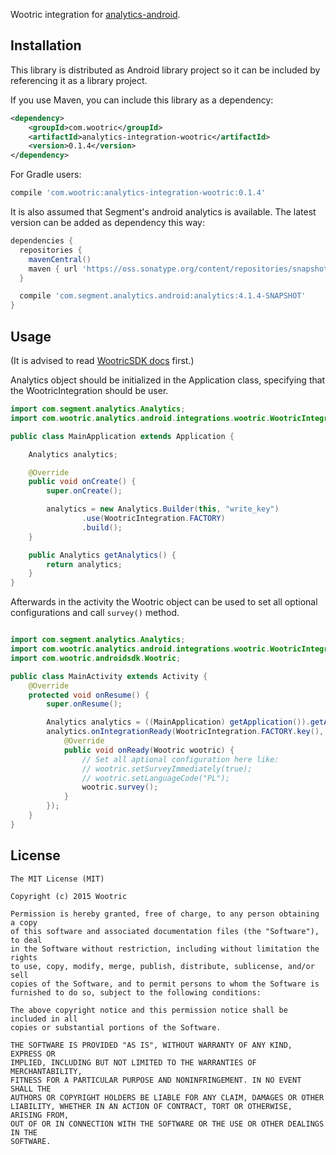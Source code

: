 Wootric integration for [analytics-android](https://github.com/segmentio/analytics-android).

## Installation
This library is distributed as Android library project so it can be included by referencing it as a library project.

If you use Maven, you can include this library as a dependency:

```xml
<dependency>
    <groupId>com.wootric</groupId>
    <artifactId>analytics-integration-wootric</artifactId>
    <version>0.1.4</version>
</dependency>
```

For Gradle users:

```groovy
compile 'com.wootric:analytics-integration-wootric:0.1.4'
```

It is also assumed that Segment's android analytics is available. The latest version can be added as dependency this way:

```groovy
dependencies {
  repositories {
    mavenCentral()
    maven { url 'https://oss.sonatype.org/content/repositories/snapshots/' }
  }

  compile 'com.segment.analytics.android:analytics:4.1.4-SNAPSHOT'
}
```

## Usage

(It is advised to read [WootricSDK docs](https://github.com/Wootric/WootricSDK-Android) first.)

Analytics object should be initialized in the Application class, specifying that the WootricIntegration should be user.

```java
import com.segment.analytics.Analytics;
import com.wootric.analytics.android.integrations.wootric.WootricIntegration;

public class MainApplication extends Application {

    Analytics analytics;

    @Override
    public void onCreate() {
        super.onCreate();

        analytics = new Analytics.Builder(this, "write_key")
                .use(WootricIntegration.FACTORY)
                .build();
    }

    public Analytics getAnalytics() {
        return analytics;
    }
}
```

Afterwards in the activity the Wootric object can be used to set all optional configurations and call `survey()` method.

```java

import com.segment.analytics.Analytics;
import com.wootric.analytics.android.integrations.wootric.WootricIntegration;
import com.wootric.androidsdk.Wootric;

public class MainActivity extends Activity {
    @Override
    protected void onResume() {
        super.onResume();

        Analytics analytics = ((MainApplication) getApplication()).getAnalytics();
        analytics.onIntegrationReady(WootricIntegration.FACTORY.key(), new Analytics.Callback<Wootric>() {
            @Override
            public void onReady(Wootric wootric) {
                // Set all aptional configuration here like:
                // wootric.setSurveyImmediately(true);
                // wootric.setLanguageCode("PL");
                wootric.survey();
            }
        });
    }
}
```

## License

```
The MIT License (MIT)

Copyright (c) 2015 Wootric

Permission is hereby granted, free of charge, to any person obtaining a copy
of this software and associated documentation files (the "Software"), to deal
in the Software without restriction, including without limitation the rights
to use, copy, modify, merge, publish, distribute, sublicense, and/or sell
copies of the Software, and to permit persons to whom the Software is
furnished to do so, subject to the following conditions:

The above copyright notice and this permission notice shall be included in all
copies or substantial portions of the Software.

THE SOFTWARE IS PROVIDED "AS IS", WITHOUT WARRANTY OF ANY KIND, EXPRESS OR
IMPLIED, INCLUDING BUT NOT LIMITED TO THE WARRANTIES OF MERCHANTABILITY,
FITNESS FOR A PARTICULAR PURPOSE AND NONINFRINGEMENT. IN NO EVENT SHALL THE
AUTHORS OR COPYRIGHT HOLDERS BE LIABLE FOR ANY CLAIM, DAMAGES OR OTHER
LIABILITY, WHETHER IN AN ACTION OF CONTRACT, TORT OR OTHERWISE, ARISING FROM,
OUT OF OR IN CONNECTION WITH THE SOFTWARE OR THE USE OR OTHER DEALINGS IN THE
SOFTWARE.
```
